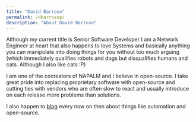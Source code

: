 ```yaml
---
title: "David Barroso"
permalink: /dbarrosop/
description: "About David Barroso"
---
```

Although my current title is Senior Software Developer I am a Network Engineer at heart that also happens to love Systems and basically anything you can manipulate into doing things for you without too much arguing (which immediately qualifies robots and dogs but disqualifies humans and cats. Although I also like cats :P)

I am one of the cocreators of NAPALM and I believe in open-source. I take great pride into replacing proprietary software with open-source and cutting ties with vendors who are often slow to react and usually introduce on each release more problems than solutions.

I also happen to [blog](https://www.dravetech.com) every now on then about things like automation and open-source.
